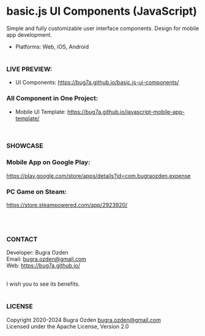 # basic.js UI Components (JavaScript)
Simple and fully customizable user interface components. Design for mobile app development.

- Platforms: Web, iOS, Android<br><br>

### LIVE PREVIEW:

- UI Components: https://bug7a.github.io/basic.js-ui-components/

### All Component in One Project:

- Mobile UI Template: https://bug7a.github.io/javascript-mobile-app-template/

<br>

### SHOWCASE
### Mobile App on Google Play:
https://play.google.com/store/apps/details?id=com.bugraozden.expense

### PC Game on Steam:
https://store.steampowered.com/app/2923920/

<br><br>

### CONTACT

Developer: Bugra Ozden<br>
Email: bugra.ozden@gmail.com<br>
Web: https://bug7a.github.io/<br><br>

I wish you to see its benefits.<br /><br />

### LICENSE

Copyright 2020-2024 Bugra Ozden <bugra.ozden@gmail.com><br />
Licensed under the Apache License, Version 2.0<br /><br />